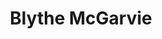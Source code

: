 ---
layout: layouts/profile.liquid
title: Blythe McGarvie
id: blythe_mcgarvie
prefix: 
first: Blythe
middle: 
last: McGarvie
suffix: 
currentTitle: Board Director and Financial Expert
currentOrg: LIF Group CEO and Founder
bio: Blythe McGarvie has served on 8 public corporate boards, currently serving as a member of the boards of directors of Apple Hospitality REIT (NYSE&#58;APLE), Sonoco, LKQ and privately-held Wawa. She was the Audit Committee Chair for Accenture for ten years after the company went public, Viacom, and Pepsi Bottling Group. She currently chairs one Audit and other committees including Nominating and Governance, Financial Policy, and Finance. She also served on the board of Travelers and LaFarge NA. See www.BlytheMcGarvie.com for more information.<br /><br />During 2020-21, at APLE, we kept all of the hotels opened and optimized real estate operating expenses to regain positive cash flow within months. In July 2021, Blythe completed the University of Cambridge course on ESG and Sustainability. In 2019, she earned a CERT Certificate in Cybersecurity Oversight and presented Corporate Governance topics to various audiences. She is a financial expert after years as a CFO at two public companies. She taught full-time in the accounting and management unit at Harvard Business School (HBS) for two years. In 2018, she served as Commissioner for the NACD’s Blue Ribbon Commission initiative focused on adaptive governance&#58; to better assess and respond to complex, difficult-to-identify risks that would have a profound economic, operational, and/or reputational effect, producing a popular report from the Commission.<br /><br />In 2018, Women Inc. named her as a 2018 Most Influential Director. In 2012, 2010, and 2008, NACD/Directorship selected Blythe as one of the Top 100 “Most Renowned and Influentials” in corporate governance. <br /><br />Prior to leading LIF Group, Blythe served as Chief Financial Officer based in Paris and transformed the global technology capabilities of BIC Group, a French public company. She was a pioneering Chief Financial Officer at Hannaford Bros. Co. as one of only ten female CFOs in the Fortune 500 in 1995 for 5 years until selling the company. Prior to Hannaford, she served as chief administrative officer – Pacific Rim for Sara Lee Corporation where she had responsibility for growing the business through acquisitions, improving IT and finance processes, and hiring leaders in the region.<br /><br />Blythe is a certified public accountant (CPA). She earned an MBA from Northwestern University’s J.L. Kellogg Graduate School of Management, which selected her for the Schaffner Award, presented annually to an alumnus who is preeminent in his or her field and who provided outstanding service to Kellogg. <br /><br />She is the author of bestselling book, Shaking the Globe, Courageous Decision-Making in a Changing World (published by John Wiley &amp; Sons in 2009) and Fit In Stand Out, subtitled Mastering the FISO Factor&#58; The Key to Leadership Effectiveness in Business and Life (published by McGraw-Hill in 2005).
linkedin: 
tiktok: 
twitter: 
aboutme: 
insta: 
orgURL: 
snapchat: 
personalURL: www.BlytheMcGarvie.com
smallHeadshotURL: assets/images/headshots/
originalHeadshotURL: assets/images/headshots/
tags-experience: 
 - Accounting
 - Cybersecurity
 - Finance
 - Governance
tags-current-industries: 
 - Consulting
tags-current-position: 
 - CFO / Chief Financial Officer
tags-past-industries: 
 - Manufacturing
 - Media
tags-past-position: 
 - CFO / Chief Financial Officer
tags-current-board-service: 
    - Corporate Private
    - Corporate Public
    - Nonprofit
tags-past-board-service: 
    - Corporate Public
boards-current-corporate-private: 
 - Wawa,Inc, Finance Comm. Chair
boards-current-corporate-public: 
 - Sonoco, Financial PolicyCommittee Chair
 - LKQ, Audit Committee Chair
 - Apple Hospitality REIT, Nom/Governance Comm. Chair
 - Wawa, Inc., Finance Comm. Chair
boards-current-nonprofit: 
 - Lyric Opera of Chicago, Community Outreach
 - Northlight Theatre, Building Campaign Member
boards-current-privateequity: 
boards-current-spac: 
boards-current-vc: 
boards-past-corporate-private: 
boards-past-corporate-public: 
 - Travelers Insurance, Executive Comm., Invest. Comm. Chair
 - Viacom, Audit Comm Chair
 - Accenture, Audit Comm Chair
 - Lafarge NA, Director
boards-past-nonprofit: 
boards-past-privateequity: 
boards-past-spac: 
boards-past-vc: 
---